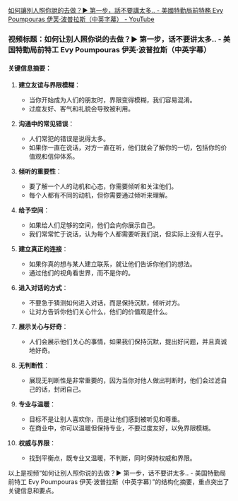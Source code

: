[如何讓別人照你說的去做？► 第一步，話不要講太多.. - 美國特勤局前特務 Evy Poumpouras 伊芙‧波普拉斯（中英字幕） - YouTube](https://www.youtube.com/watch?v=QMZF6_Nlwj4)

### 视频标题：如何让别人照你说的去做？► 第一步，话不要讲太多.. - 美国特勤局前特工 Evy Poumpouras 伊芙‧波普拉斯（中英字幕）

#### 关键信息摘要：

1. **建立友谊与界限模糊**：
   - 当你开始成为人们的朋友时，界限变得模糊，我们容易混淆。
   - 过度友好、客气和礼貌会导致被利用。

2. **沟通中的常见错误**：
   - 人们常犯的错误是说得太多。
   - 如果你一直在说话，对方一直在听，他们就会了解你的一切，包括你的价值观和信仰体系。

3. **倾听的重要性**：
   - 要了解一个人的动机和心态，你需要倾听和关注他们。
   - 每个人都有不同的动机，但你需要通过倾听来理解。

4. **给予空间**：
   - 如果给人们足够的空间，他们会向你展示自己。
   - 我们常常忙于说话，认为每个人都需要听我们说，但实际上没有人在乎。

5. **建立真正的连接**：
   - 如果你真的想与某人建立联系，就让他们告诉你他们的想法。
   - 通过他们的视角看世界，而不是你的。

6. **进入对话的方式**：
   - 不要急于猜测如何进入对话，而是保持沉默，倾听对方。
   - 让对方告诉你他们关心什么，他们的价值观是什么。

7. **展示关心与好奇**：
   - 人们会展示他们关心的事情，如果我们保持沉默，提出好问题，并且真诚地好奇。

8. **无判断性**：
   - 展现无判断性是非常重要的，因为当你对他人做出判断时，他们会过滤自己的话，封闭自己。

9. **专业与温暖**：
   - 目标不是让别人喜欢你，而是让他们感到被听见和尊重。
   - 在商业中，你可以温暖但保持专业，不要过度友好，以免界限模糊。

10. **权威与界限**：
    - 找到平衡点，既专业又温暖，不判断，同时保持权威和界限。

以上是视频“如何让别人照你说的去做？► 第一步，话不要讲太多.. - 美国特勤局前特工 Evy Poumpouras 伊芙‧波普拉斯（中英字幕）”的结构化摘要，重点突出了关键信息和要点。